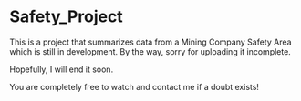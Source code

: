 # Safety_Project

This is a project that summarizes data from a Mining Company Safety Area which is still in development. By the way, sorry for uploading it incomplete.

Hopefully, I will end it soon.

You are completely free to watch and contact me if a doubt exists!
